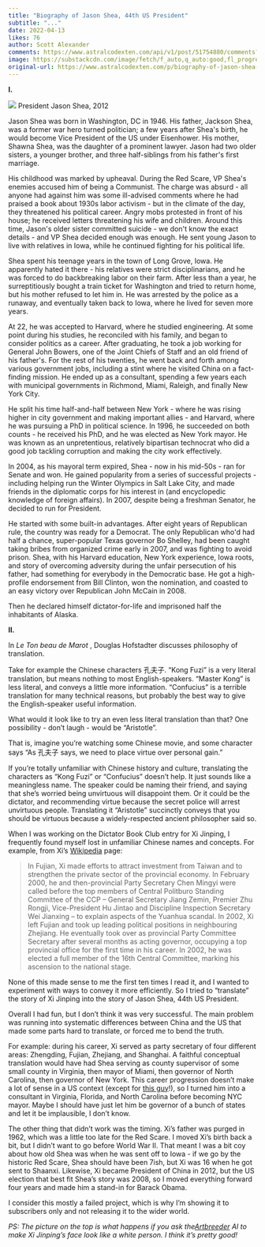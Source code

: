 ```yaml
---
title: "Biography of Jason Shea, 44th US President"
subtitle: "..."
date: 2022-04-13
likes: 76
author: Scott Alexander
comments: https://www.astralcodexten.com/api/v1/post/51754880/comments?&all_comments=true
image: https://substackcdn.com/image/fetch/f_auto,q_auto:good,fl_progressive:steep/https%3A%2F%2Fbucketeer-e05bbc84-baa3-437e-9518-adb32be77984.s3.amazonaws.com%2Fpublic%2Fimages%2Ffd46f0a1-919f-4e17-96dc-a379b389afa9_748x505.png
original-url: https://www.astralcodexten.com/p/biography-of-jason-shea-44th-us-president
---
```

**I.**

[![](https://substackcdn.com/image/fetch/w_1456,c_limit,f_auto,q_auto:good,fl_progressive:steep/https%3A%2F%2Fbucketeer-e05bbc84-baa3-437e-9518-adb32be77984.s3.amazonaws.com%2Fpublic%2Fimages%2Ffd46f0a1-919f-4e17-96dc-a379b389afa9_748x505.png)](https://substackcdn.com/image/fetch/f_auto,q_auto:good,fl_progressive:steep/https%3A%2F%2Fbucketeer-e05bbc84-baa3-437e-9518-adb32be77984.s3.amazonaws.com%2Fpublic%2Fimages%2Ffd46f0a1-919f-4e17-96dc-a379b389afa9_748x505.png) President Jason Shea, 2012

Jason Shea was born in Washington, DC in 1946. His father, Jackson Shea, was a former war hero turned politician; a few years after Shea's birth, he would become Vice President of the US under Eisenhower. His mother, Shawna Shea, was the daughter of a prominent lawyer. Jason had two older sisters, a younger brother, and three half-siblings from his father's first marriage.

His childhood was marked by upheaval. During the Red Scare, VP Shea's enemies accused him of being a Communist. The charge was absurd - all anyone had against him was some ill-advised comments where he had praised a book about 1930s labor activism - but in the climate of the day, they threatened his political career. Angry mobs protested in front of his house; he received letters threatening his wife and children. Around this time, Jason's older sister committed suicide - we don't know the exact details - and VP Shea decided enough was enough. He sent young Jason to live with relatives in Iowa, while he continued fighting for his political life.

Shea spent his teenage years in the town of Long Grove, Iowa. He apparently hated it there - his relatives were strict disciplinarians, and he was forced to do backbreaking labor on their farm. After less than a year, he surreptitiously bought a train ticket for Washington and tried to return home, but his mother refused to let him in. He was arrested by the police as a runaway, and eventually taken back to Iowa, where he lived for seven more years.

At 22, he was accepted to Harvard, where he studied engineering. At some point during his studies, he reconciled with his family, and began to consider politics as a career. After graduating, he took a job working for General John Bowers, one of the Joint Chiefs of Staff and an old friend of his father's. For the rest of his twenties, he went back and forth among various government jobs, including a stint where he visited China on a fact-finding mission. He ended up as a consultant, spending a few years each with municipal governments in Richmond, Miami, Raleigh, and finally New York City.

He split his time half-and-half between New York - where he was rising higher in city government and making important allies - and Harvard, where he was pursuing a PhD in political science. In 1996, he succeeded on both counts - he received his PhD, and he was elected as New York mayor. He was known as an unpretentious, relatively bipartisan technocrat who did a good job tackling corruption and making the city work effectively.

In 2004, as his mayoral term expired, Shea - now in his mid-50s - ran for Senate and won. He gained popularity from a series of successful projects - including helping run the Winter Olympics in Salt Lake City, and made friends in the diplomatic corps for his interest in (and encyclopedic knowledge of foreign affairs). In 2007, despite being a freshman Senator, he decided to run for President.

He started with some built-in advantages. After eight years of Republican rule, the country was ready for a Democrat. The only Republican who'd had half a chance, super-popular Texas governor Bo Shelley, had been caught taking bribes from organized crime early in 2007, and was fighting to avoid prison. Shea, with his Harvard education, New York experience, Iowa roots, and story of overcoming adversity during the unfair persecution of his father, had something for everybody in the Democratic base. He got a high-profile endorsement from Bill Clinton, won the nomination, and coasted to an easy victory over Republican John McCain in 2008.

Then he declared himself dictator-for-life and imprisoned half the inhabitants of Alaska.

**II.**

In _Le Ton beau de Marot_ , Douglas Hofstadter discusses philosophy of translation.

Take for example the Chinese characters 孔夫子. “Kong Fuzi” is a very literal translation, but means nothing to most English-speakers. “Master Kong” is less literal, and conveys a little more information. “Confucius” is a terrible translation for many technical reasons, but probably the best way to give the English-speaker useful information.

What would it look like to try an even less literal translation than that? One possibility - don’t laugh - would be “Aristotle”.

That is, imagine you’re watching some Chinese movie, and some character says “As 孔夫子 says, we need to place virtue over personal gain.”

If you’re totally unfamiliar with Chinese history and culture, translating the characters as “Kong Fuzi” or “Confucius” doesn’t help. It just sounds like a meaningless name. The speaker could be naming their friend, and saying that she’s worried being unvirtuous will disappoint them. Or it could be the dictator, and recommending virtue because the secret police will arrest unvirtuous people. Translating it “Aristotle” succinctly conveys that you should be virtuous because a widely-respected ancient philosopher said so.

When I was working on the Dictator Book Club entry for Xi Jinping, I frequently found myself lost in unfamiliar Chinese names and concepts. For example, from Xi’s [Wikipedia](https://en.wikipedia.org/wiki/Xi_Jinping) page:

> In Fujian, Xi made efforts to attract investment from Taiwan and to strengthen the private sector of the provincial economy. In February 2000, he and then-provincial Party Secretary Chen Mingyi were called before the top members of Central Politburo Standing Committee of the CCP – General Secretary Jiang Zemin, Premier Zhu Rongji, Vice-President Hu Jintao and Discipline Inspection Secretary Wei Jianxing – to explain aspects of the Yuanhua scandal. In 2002, Xi left Fujian and took up leading political positions in neighbouring Zhejiang. He eventually took over as provincial Party Committee Secretary after several months as acting governor, occupying a top provincial office for the first time in his career. In 2002, he was elected a full member of the 16th Central Committee, marking his ascension to the national stage. 

None of this made sense to me the first ten times I read it, and I wanted to experiment with ways to convey it more efficiently. So I tried to “translate” the story of Xi Jinping into the story of Jason Shea, 44th US President.

Overall I had fun, but I don’t think it was very successful. The main problem was running into systematic differences between China and the US that made some parts hard to translate, or forced me to bend the truth.

For example: during his career, Xi served as party secretary of four different areas: Zhengding, Fujian, Zhejiang, and Shanghai. A faithful conceptual translation would have had Shea serving as county supervisor of some small county in Virginia, then mayor of Miami, then governor of North Carolina, then governor of New York. This career progression doesn’t make a lot of sense in a US context (except for [this guy](https://www.senate.gov/artandhistory/history/minute/Senator_for_three_states.htm)!), so I turned him into a consultant in Virginia, Florida, and North Carolina before becoming NYC mayor. Maybe I should have just let him be governor of a bunch of states and let it be implausible, I don’t know.

The other thing that didn’t work was the timing. Xi’s father was purged in 1962, which was a little too late for the Red Scare. I moved Xi’s birth back a bit, but I didn’t want to go before World War II. That meant I was a bit coy about how old Shea was when he was sent off to Iowa - if we go by the historic Red Scare, Shea should have been 7ish, but Xi was 16 when he got sent to Shaanxi. Likewise, Xi became President of China in 2012, but the US election that best fit Shea’s story was 2008, so I moved everything forward four years and made him a stand-in for Barack Obama.

I consider this mostly a failed project, which is why I’m showing it to subscribers only and not releasing it to the wider world.

_PS: The picture on the top is what happens if you ask the[Artbreeder](https://www.artbreeder.com/browse) AI to make Xi Jinping’s face look like a white person. I think it’s pretty good!_
